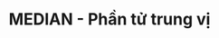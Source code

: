 ---
layout: post
title:  "MEDIAN - Phần tử trung vị"
categories: [binary-index-tree, binary-search, data-structure]
code: MEDIAN
src: MEDIAN.cpp
---